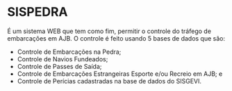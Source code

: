 <!DOCTYPE html>
   <h1>SISPEDRA</h1>
   <p>É um sistema WEB que tem como fim, permitir o controle do tráfego de embarcações em AJB. O controle é feito usando 5 bases de dados que são: </p>  
    <ul>
    <li> Controle de Embarcações na Pedra;</li>
    <li> Controle de Navios Fundeados;</li>
    <li> Controle de Passes de Saída;</li>
    <li> Controle de Embarcações Estrangeiras Esporte e/ou Recreio em AJB; e</li>
    <li> Controle de Perícias cadastradas na base de dados do SISGEVI.</li>
   </ul>
</body>
</html>
